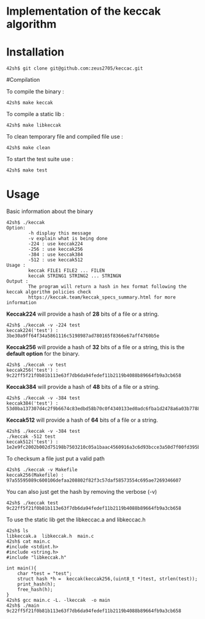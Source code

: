 # Implementation of the keccak algorithm

# Installation

```
42sh$ git clone git@github.com:zeus2705/keccac.git
```

#Compilation

To compile the binary :

```
42sh$ make keccak
```

To compile a static lib :

```
42sh$ make libkeccak
```

To clean temporary file and compiled file use :

```
42sh$ make clean
```

To start the test suite use :

```
42sh$ make test
```
# Usage


Basic information about the binary
```
42sh$ ./keccak 
Option:
        -h display this message
        -v explain what is being done
        -224 : use keccak224
        -256 : use keccak256
        -384 : use keccak384
        -512 : use keccak512
Usage : 
        keccak FILE1 FILE2 ... FILEN
        keccak STRING1 STRING2 ... STRINGN
Output :
        The program will return a hash in hex format following the keccak algorithm policies check 
        https://keccak.team/keccak_specs_summary.html for more information
```

**Keccak224** will provide a hash of **28** bits of a file or a string.
```
42sh$ ./keccak -v -224 test
keccak224('test') : 3be30a9ff64f34a5861116c5198987ad780165f8366e67aff4760b5e
```

**Keccak256** will provide a hash of **32** bits of a file or a string, this is the **default option** for the binary.
```
42sh$ ./keccak -v test
keccak256('test') : 9c22ff5f21f0b81b113e63f7db6da94fedef11b2119b4088b89664fb9a3cb658
```

**Keccak384** will provide a hash of **48** bits of a file or a string.

```
42sh$ ./keccak -v -384 test
keccak384('test') : 53d0ba137307d4c2f9b6674c83edbd58b70c0f4340133ed0adc6fba1d2478a6a03b7788229e775d2de8ae8c0759d0527
```

**Keccak512** will provide a hash of **64** bits of a file or a string.

```
42sh$ ./keccak -v -384 test
./keccak -512 test
keccak512('test') : 1e2e9fc2002b002d75198b7503210c05a1baac4560916a3c6d93bcce3a50d7f00fd395bf1647b9abb8d1afcc9c76c289b0c9383ba386a956da4b38934417789e
```

To checksum a file just put a valid path
```
42sh$ ./keccak -v Makefile 
keccak256(Makefile) : 97a55595089c600106defaa208802f82f3c57daf58573554c695ae7269346607
```

You can also just get the hash by removing the verbose (-v)
```
42sh$ ./keccak test
9c22ff5f21f0b81b113e63f7db6da94fedef11b2119b4088b89664fb9a3cb658
```

To use the static lib get the libkeccac.a and  libkeccac.h
```
42sh$ ls
libkeccak.a  libkeccak.h  main.c
42sh$ cat main.c
#include <stdint.h>
#include <string.h>
#include "libkeccak.h"

int main(){
    char *test = "test";
    struct hash *h =  keccak(keccak256,(uint8_t *)test, strlen(test));
    print_hash(h);
    free_hash(h);
}
42sh$ gcc main.c -L. -lkeccak  -o main
42sh$ ./main 
9c22ff5f21f0b81b113e63f7db6da94fedef11b2119b4088b89664fb9a3cb658
```